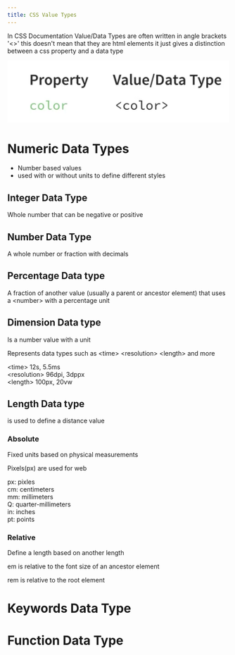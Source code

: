 ```yaml
---
title: CSS Value Types
---
```


In CSS Documentation Value/Data Types are often written in angle brackets '\<\>' this doesn't mean that they are html elements it just gives a distinction between a css property and a data type

![Example-Of-ValueType-In-CSS-Docs.png.png](../../99%20-%20Meta/Assets/Example-Of-ValueType-In-CSS-Docs.png.png)

# Numeric Data Types

* Number based values
* used with or without units to define different styles

## Integer Data Type

Whole number that can be negative or positive

## Number Data Type

A whole number or fraction with decimals

## Percentage Data type

A fraction of another value (usually a parent or ancestor element) that uses a \<number> with a percentage unit

## Dimension Data type

Is a number value with a unit

Represents data types such as \<time> \<resolution> \<length> and more

\<time> 12s, 5.5ms  
\<resolution> 96dpi, 3dppx  
\<length> 100px, 20vw

## Length Data type

is used to define a distance value 

### Absolute

Fixed units based on physical measurements 

Pixels(px) are used for web 

px: pixles  
cm: centimeters  
mm: millimeters  
Q: quarter-millimeters  
in: inches  
pt: points

### Relative

Define a length based on another length

em is relative to the font size of an ancestor element

rem is relative to the root element 

# Keywords Data Type

# Function Data Type
